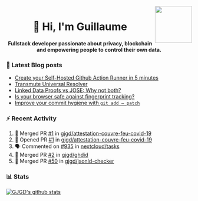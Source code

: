 <img align='right' src='https://user-images.githubusercontent.com/5713670/87202985-820dcb80-c2b6-11ea-9f56-7ec461c497c3.gif' width='100"'>

<h1 align="center">👋 Hi, I'm Guillaume</h1>
<h4 align="center">Fullstack developer passionate about privacy, blockchain and empowering people to control their own data.

### 📝 Latest Blog posts

<!-- BLOG-POST-LIST:START -->
- [Create your Self-Hosted Github Action Runner in 5 minutes](https://medium.com/@gjgd/create-your-self-hosted-github-action-runner-in-5-minutes-a9eff615edc4?source=rss-35e0d58bf235------2)
- [Transmute Universal Resolver](https://medium.com/transmute-techtalk/transmute-universal-resolver-b6c8509858f?source=rss-35e0d58bf235------2)
- [Linked Data Proofs vs JOSE: Why not both?](https://medium.com/transmute-techtalk/linked-data-proofs-vs-jose-why-not-both-1594393418cc?source=rss-35e0d58bf235------2)
- [Is your browser safe against fingerprint tracking?](https://medium.com/@gjgd/is-your-browser-safe-against-fingerprint-tracking-6126952b805b?source=rss-35e0d58bf235------2)
- [Improve your commit hygiene with `git add — patch`](https://medium.com/transmute-techtalk/improve-your-commit-hygiene-with-git-add-patch-3b7dd9c117c4?source=rss-35e0d58bf235------2)
<!-- BLOG-POST-LIST:END -->

### :zap: Recent Activity

<!--START_SECTION:activity-->
1. 🎉 Merged PR [#1](https://github.com/gjgd/attestation-couvre-feu-covid-19/pull/1) in [gjgd/attestation-couvre-feu-covid-19](https://github.com/gjgd/attestation-couvre-feu-covid-19)
2. 💪 Opened PR [#1](https://github.com/gjgd/attestation-couvre-feu-covid-19/pull/1) in [gjgd/attestation-couvre-feu-covid-19](https://github.com/gjgd/attestation-couvre-feu-covid-19)
3. 🗣 Commented on [#935](https://github.com/nextcloud/tasks/issues/935) in [nextcloud/tasks](https://github.com/nextcloud/tasks)
4. 🎉 Merged PR [#2](https://github.com/gjgd/ghdid/pull/2) in [gjgd/ghdid](https://github.com/gjgd/ghdid)
5. 🎉 Merged PR [#50](https://github.com/gjgd/jsonld-checker/pull/50) in [gjgd/jsonld-checker](https://github.com/gjgd/jsonld-checker)
<!--END_SECTION:activity-->

### 📊 Stats

[![GJGD's github stats](https://github-readme-stats.vercel.app/api?username=gjgd&count_private=true&show_icons=true&custom_title=My%20Github%20Stats)](https://github.com/anuraghazra/github-readme-stats)
